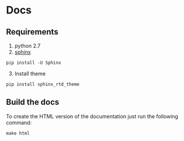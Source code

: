 # Docs

## Requirements

1. python 2.7
2. [sphinx](http://www.sphinx-doc.org)
```
pip install -U Sphinx
```
3. Install theme
```
pip install sphinx_rtd_theme
```

## Build the docs

To create the HTML version of the documentation just run the following command:
```
make html
```
